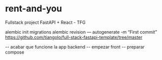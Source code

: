 # rent-and-you
Fullstack project FastAPI + React - TFG

alembic init migrations
alembic revision — autogenerate -m “First commit”
https://github.com/tiangolo/full-stack-fastapi-template/tree/master

-- acabar que funcione la app backend
-- empezar front
-- preparar compose
